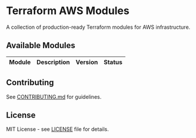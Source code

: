 # Terraform AWS Modules

A collection of production-ready Terraform modules for AWS infrastructure.

## Available Modules

| Module | Description | Version | Status |
|--------|-------------|---------|--------|

## Contributing

See [CONTRIBUTING.md](../docs/CONTRIBUTING.md) for guidelines.

## License

MIT License - see [LICENSE](../LICENSE) file for details.
